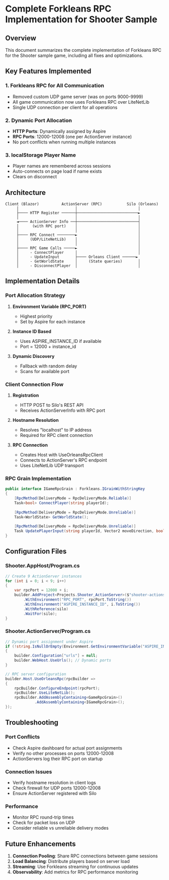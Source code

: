 # Complete Forkleans RPC Implementation for Shooter Sample

## Overview
This document summarizes the complete implementation of Forkleans RPC for the Shooter sample game, including all fixes and optimizations.

## Key Features Implemented

### 1. **Forkleans RPC for All Communication**
- Removed custom UDP game server (was on ports 9000-9999)
- All game communication now uses Forkleans RPC over LiteNetLib
- Single UDP connection per client for all operations

### 2. **Dynamic Port Allocation**
- **HTTP Ports**: Dynamically assigned by Aspire
- **RPC Ports**: 12000-12008 (one per ActionServer instance)
- No port conflicts when running multiple instances

### 3. **localStorage Player Name**
- Player names are remembered across sessions
- Auto-connects on page load if name exists
- Clears on disconnect

## Architecture

```
Client (Blazor)          ActionServer (RPC)           Silo (Orleans)
     │                         │                           │
     ├──── HTTP Register ──────┼───────────────────────────►
     │                         │                           │
     ◄──── ActionServer Info ──┼───────────────────────────┤
     │      (with RPC port)    │                           │
     │                         │                           │
     ├──── RPC Connect ────────►                           │
     │     (UDP/LiteNetLib)    │                           │
     │                         │                           │
     ├──── RPC Game Calls ─────►                           │
     │     - ConnectPlayer     │                           │
     │     - UpdateInput       ├──── Orleans Client ──────►
     │     - GetWorldState     │     (State queries)       │
     │     - DisconnectPlayer  │                           │
```

## Implementation Details

### Port Allocation Strategy

1. **Environment Variable (RPC_PORT)**
   - Highest priority
   - Set by Aspire for each instance

2. **Instance ID Based**
   - Uses ASPIRE_INSTANCE_ID if available
   - Port = 12000 + instance_id

3. **Dynamic Discovery**
   - Fallback with random delay
   - Scans for available port

### Client Connection Flow

1. **Registration**
   - HTTP POST to Silo's REST API
   - Receives ActionServerInfo with RPC port

2. **Hostname Resolution**
   - Resolves "localhost" to IP address
   - Required for RPC client connection

3. **RPC Connection**
   - Creates Host with UseOrleansRpcClient
   - Connects to ActionServer's RPC endpoint
   - Uses LiteNetLib UDP transport

### RPC Grain Implementation

```csharp
public interface IGameRpcGrain : Forkleans.IGrainWithStringKey
{
    [RpcMethod(DeliveryMode = RpcDeliveryMode.Reliable)]
    Task<bool> ConnectPlayer(string playerId);
    
    [RpcMethod(DeliveryMode = RpcDeliveryMode.Unreliable)]
    Task<WorldState> GetWorldState();
    
    [RpcMethod(DeliveryMode = RpcDeliveryMode.Unreliable)]
    Task UpdatePlayerInput(string playerId, Vector2 moveDirection, bool isShooting);
}
```

## Configuration Files

### Shooter.AppHost/Program.cs
```csharp
// Create 9 ActionServer instances
for (int i = 0; i < 9; i++)
{
    var rpcPort = 12000 + i;
    builder.AddProject<Projects.Shooter_ActionServer>($"shooter-actionserver-{i}")
        .WithEnvironment("RPC_PORT", rpcPort.ToString())
        .WithEnvironment("ASPIRE_INSTANCE_ID", i.ToString())
        .WithReference(silo)
        .WaitFor(silo);
}
```

### Shooter.ActionServer/Program.cs
```csharp
// Dynamic port assignment under Aspire
if (!string.IsNullOrEmpty(Environment.GetEnvironmentVariable("ASPIRE_INSTANCE_ID")))
{
    builder.Configuration["urls"] = null;
    builder.WebHost.UseUrls(); // Dynamic ports
}

// RPC server configuration
builder.Host.UseOrleansRpc(rpcBuilder =>
{
    rpcBuilder.ConfigureEndpoint(rpcPort);
    rpcBuilder.UseLiteNetLib();
    rpcBuilder.AddAssemblyContaining<GameRpcGrain>()
             .AddAssemblyContaining<IGameRpcGrain>();
});
```

## Troubleshooting

### Port Conflicts
- Check Aspire dashboard for actual port assignments
- Verify no other processes on ports 12000-12008
- ActionServers log their RPC port on startup

### Connection Issues
- Verify hostname resolution in client logs
- Check firewall for UDP ports 12000-12008
- Ensure ActionServer registered with Silo

### Performance
- Monitor RPC round-trip times
- Check for packet loss on UDP
- Consider reliable vs unreliable delivery modes

## Future Enhancements

1. **Connection Pooling**: Share RPC connections between game sessions
2. **Load Balancing**: Distribute players based on server load
3. **Streaming**: Use Forkleans streaming for continuous updates
4. **Observability**: Add metrics for RPC performance monitoring